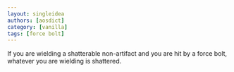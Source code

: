 ```yaml
---
layout: singleidea
authors: [aosdict]
category: [vanilla]
tags: [force bolt]
---
```

If you are wielding a shatterable non-artifact and you are hit by a force bolt, whatever you are wielding is shattered.
